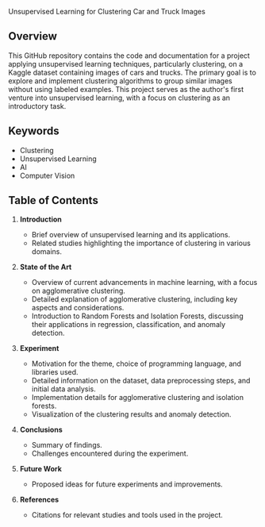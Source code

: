 Unsupervised Learning for Clustering Car and Truck Images

## Overview
This GitHub repository contains the code and documentation for a project applying unsupervised learning techniques, particularly clustering, on a Kaggle dataset containing images of cars and trucks. The primary goal is to explore and implement clustering algorithms to group similar images without using labeled examples. This project serves as the author's first venture into unsupervised learning, with a focus on clustering as an introductory task.

## Keywords
- Clustering
- Unsupervised Learning
- AI
- Computer Vision

## Table of Contents
1. **Introduction**
   - Brief overview of unsupervised learning and its applications.
   - Related studies highlighting the importance of clustering in various domains.

2. **State of the Art**
   - Overview of current advancements in machine learning, with a focus on agglomerative clustering.
   - Detailed explanation of agglomerative clustering, including key aspects and considerations.
   - Introduction to Random Forests and Isolation Forests, discussing their applications in regression, classification, and anomaly detection.

3. **Experiment**
   - Motivation for the theme, choice of programming language, and libraries used.
   - Detailed information on the dataset, data preprocessing steps, and initial data analysis.
   - Implementation details for agglomerative clustering and isolation forests.
   - Visualization of the clustering results and anomaly detection.

4. **Conclusions**
   - Summary of findings.
   - Challenges encountered during the experiment.

5. **Future Work**
   - Proposed ideas for future experiments and improvements.

6. **References**
   - Citations for relevant studies and tools used in the project.
